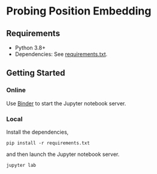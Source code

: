 # Probing Position Embedding

## Requirements

- Python 3.8+
- Dependencies: See [requirements.txt](./requirements.txt).

## Getting Started

### Online

Use [Binder](https://mybinder.org/v2/gh/hkiyomaru/pe-probing/HEAD) to start the Jupyter notebook server.

### Local

Install the dependencies,

```commandline
pip install -r requirements.txt
```

and then launch the Jupyter notebook server.

```commandline
jupyter lab
```
